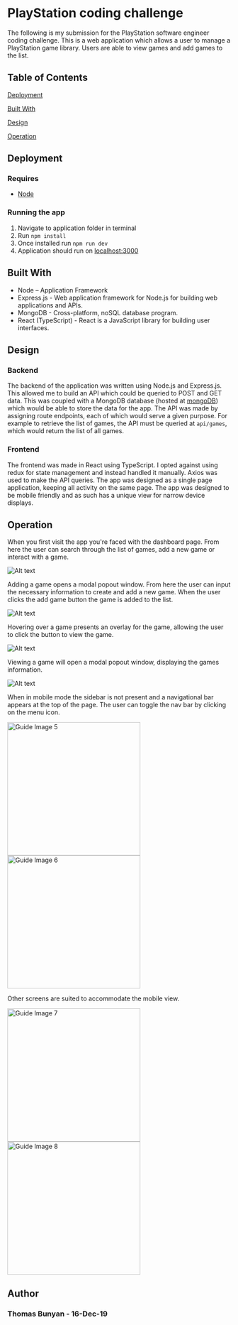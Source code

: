 # PlayStation coding challenge

The following is my submission for the PlayStation software engineer coding challenge. This is a web application which allows a user to manage a PlayStation game library. Users are able to view games and add games to the list.

## Table of Contents

[Deployment](https://github.com/thomasbunyan/playstation#deployment)

[Built With](https://github.com/thomasbunyan/playstation#getting-started)

[Design](https://github.com/thomasbunyan/playstation#design)

[Operation](https://github.com/thomasbunyan/playstation#operation)

## Deployment

### Requires

- [Node](https://nodejs.org/en/)

### Running the app

1. Navigate to application folder in terminal
2. Run `npm install`
3. Once installed run `npm run dev`
4. Application should run on [localhost:3000](http://localhost:3000)

## Built With

- Node – Application Framework
- Express.js - Web application framework for Node.js for building web applications and APIs.
- MongoDB - Cross-platform, noSQL database program.
- React (TypeScript) - React is a JavaScript library for building user interfaces.

## Design

### Backend

The backend of the application was written using Node.js and Express.js. This allowed me to build an API which could be queried to POST and GET data. This was coupled with a MongoDB database (hosted at [mongoDB](https://cloud.mongodb.com/)) which would be able to store the data for the app. The API was made by assigning route endpoints, each of which would serve a given purpose. For example to retrieve the list of games, the API must be queried at `api/games`, which would return the list of all games.

### Frontend

The frontend was made in React using TypeScript. I opted against using redux for state management and instead handled it manually. Axios was used to make the API queries. The app was designed as a single page application, keeping all activity on the same page. The app was designed to be mobile friendly and as such has a unique view for narrow device displays.

## Operation

When you first visit the app you're faced with the dashboard page. From here the user can search through the list of games, add a new game or interact with a game.

![Alt text](https://imgur.com/p3YzFL1.png "Guide Image 1")

Adding a game opens a modal popout window. From here the user can input the necessary information to create and add a new game. When the user clicks the add game button the game is added to the list.

![Alt text](https://imgur.com/RvbkEhX.png "Guide Image 2")

Hovering over a game presents an overlay for the game, allowing the user to click the button to view the game.

![Alt text](https://imgur.com/LpryBbY.png "Guide Image 3")

Viewing a game will open a modal popout window, displaying the games information.

![Alt text](https://imgur.com/9jwKyPy.png "Guide Image 4")

When in mobile mode the sidebar is not present and a navigational bar appears at the top of the page. The user can toggle the nav bar by clicking on the menu icon.

<img src="https://imgur.com/hKH2IJ2.png" alt="Guide Image 5" width="300"/>
<img src="https://imgur.com/zWC6ttj.png" alt="Guide Image 6" width="300"/>

Other screens are suited to accommodate the mobile view.

<img src="https://imgur.com/FHrCaWb.png" alt="Guide Image 7" width="300"/>
<img src="https://imgur.com/IAFniCZ.png" alt="Guide Image 8" width="300"/>

## Author

### Thomas Bunyan - 16-Dec-19
